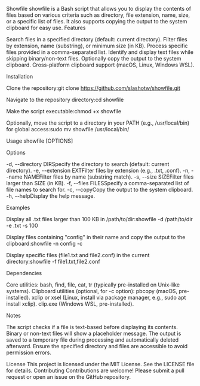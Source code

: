 Showfile
showfile is a Bash script that allows you to display the contents of files based on various criteria such as directory, file extension, name, size, or a specific list of files. It also supports copying the output to the system clipboard for easy use.
Features

Search files in a specified directory (default: current directory).
Filter files by extension, name (substring), or minimum size (in KB).
Process specific files provided in a comma-separated list.
Identify and display text files while skipping binary/non-text files.
Optionally copy the output to the system clipboard.
Cross-platform clipboard support (macOS, Linux, Windows WSL).

Installation

Clone the repository:git clone https://github.com/slashotw/showfile.git


Navigate to the repository directory:cd showfile


Make the script executable:chmod +x showfile


Optionally, move the script to a directory in your PATH (e.g., /usr/local/bin) for global access:sudo mv showfile /usr/local/bin/



Usage
showfile [OPTIONS]

Options

-d, --directory DIRSpecify the directory to search (default: current directory).
-e, --extension EXTFilter files by extension (e.g., .txt, .conf).
-n, --name NAMEFilter files by name (substring match).
-s, --size SIZEFilter files larger than SIZE (in KB).
-f, --files FILESSpecify a comma-separated list of file names to search for.
-c, --copyCopy the output to the system clipboard.
-h, --helpDisplay the help message.

Examples

Display all .txt files larger than 100 KB in /path/to/dir:showfile -d /path/to/dir -e .txt -s 100


Display files containing "config" in their name and copy the output to the clipboard:showfile -n config -c


Display specific files (file1.txt and file2.conf) in the current directory:showfile -f file1.txt,file2.conf



Dependencies

Core utilities: bash, find, file, cat, tr (typically pre-installed on Unix-like systems).
Clipboard utilities (optional, for -c option):
pbcopy (macOS, pre-installed).
xclip or xsel (Linux, install via package manager, e.g., sudo apt install xclip).
clip.exe (Windows WSL, pre-installed).



Notes

The script checks if a file is text-based before displaying its contents. Binary or non-text files will show a placeholder message.
The output is saved to a temporary file during processing and automatically deleted afterward.
Ensure the specified directory and files are accessible to avoid permission errors.

License
This project is licensed under the MIT License. See the LICENSE file for details.
Contributing
Contributions are welcome! Please submit a pull request or open an issue on the GitHub repository.
